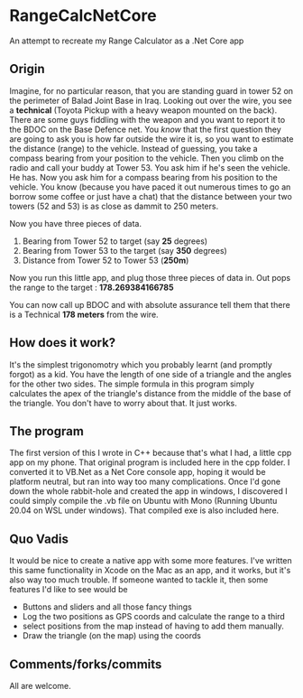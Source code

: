 # RangeCalcNetCore
An attempt to recreate my Range Calculator as a .Net Core app

## Origin
Imagine, for no particular reason, that you are standing guard in tower 52 on the perimeter of Balad Joint Base in Iraq. Looking out over the wire, you see a **technical** (Toyota Pickup with a heavy weapon mounted on the back). There are some guys fiddling with the weapon and you want to report it to the BDOC on the Base Defence net.
You *know* that the first question they are going to ask you is how far outside the wire it is, so you want to estimate the distance (range) to the vehicle.
Instead of guessing, you take a compass bearing from your position to the vehicle. Then you climb on the radio and call your buddy at Tower 53. You ask him if he's seen the vehicle. He has. Now you ask him for a compass bearing from his position to the vehicle.
You know (because you have paced it out numerous times to go an borrow some coffee or just have a chat) that the distance between your two towers (52 and 53) is as close as dammit to 250 meters.

Now you have three pieces of data.
  1. Bearing from Tower 52 to target (say **25** degrees)
  2. Bearing from Tower 53 to the target (say **350** degrees)
  3. Distance from Tower 52 to Tower 53 (**250m**)
  
Now you run this little app, and plug those three pieces of data in. Out pops the range to the target : **178.269384166785**

You can now call up BDOC and with absolute assurance tell them that there is a Technical **178 meters** from the wire. 

## How does it work?
It's the simplest trigonomotry which you probably learnt (and promptly forgot) as a kid. You have the length of one side of a triangle and the angles for the other two sides. The simple formula in this program simply calculates the apex of the triangle's distance from the middle of the base of the triangle. 
You don't have to worry about that. It just works.

## The program
The first version of this I wrote in C++ because that's what I had, a little cpp app on my phone. That original program is included here in the cpp folder. 
I converted it to VB.Net as a Net Core console app, hoping it would be platform neutral, but ran into way too many complications. Once I'd gone down the whole rabbit-hole and created the app in windows, I discovered I could simply compile the .vb file on Ubuntu with Mono (Running Ubuntu 20.04 on WSL under windows).
That compiled exe is also included here. 

## Quo Vadis
It would be nice to create a native app with some more features. I've written this same functionality in Xcode on the Mac as an app, and it works, but it's also way too much trouble. 
If someone wanted to tackle it, then some features I'd like to see would be
- Buttons and sliders and all those fancy things
- Log the two positions as GPS coords and calculate the range to a third 
- select positions from the map instead of having to add them manually.
- Draw the triangle (on the map) using the coords

## Comments/forks/commits
All are welcome. 
